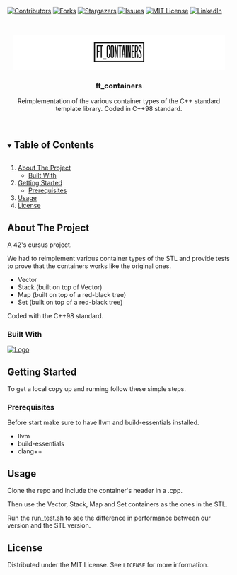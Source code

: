 [![Contributors][contributors-shield]][contributors-url]
[![Forks][forks-shield]][forks-url]
[![Stargazers][stars-shield]][stars-url]
[![Issues][issues-shield]][issues-url]
[![MIT License][license-shield]][license-url]
[![LinkedIn][linkedin-shield]][linkedin-url]



<br />
<p align="center">
  <a href="https://github.com/franzudev/ft_containers">
    <img src="logo_size.jpg" alt="Logo" width="480" height="80">
  </a>

<h3 align="center">ft_containers</h3>

  <p align="center">
    Reimplementation of the various container types of the C++ standard
template library. Coded in C++98 standard.
    <br />
    <br />
  </p>
</p>



<!-- TABLE OF CONTENTS -->
<details open="open">
  <summary><h2 style="display: inline-block">Table of Contents</h2></summary>
  <ol>
    <li>
      <a href="#about-the-project">About The Project</a>
      <ul>
        <li><a href="#built-with">Built With</a></li>
      </ul>
    </li>
    <li>
      <a href="#getting-started">Getting Started</a>
      <ul>
        <li><a href="#prerequisites">Prerequisites</a></li>
      </ul>
    </li>
    <li><a href="#usage">Usage</a></li>
    <li><a href="#license">License</a></li>
  </ol>
</details>



<!-- ABOUT THE PROJECT -->
## About The Project


A 42's cursus project.

We had to reimplement various container types of the STL and provide tests to prove that the containers works like the original ones.
* Vector
* Stack (built on top of Vector)
* Map (built on top of a red-black tree)
* Set (built on top of a red-black tree)

Coded with the C++98 standard.


### Built With

 <a href="https://www.cplusplus.com/">
    <img src="https://upload.wikimedia.org/wikipedia/commons/thumb/1/18/ISO_C%2B%2B_Logo.svg/1200px-ISO_C%2B%2B_Logo.svg.png" alt="Logo" width="50" height="50">
</a>


<!-- GETTING STARTED -->
## Getting Started

To get a local copy up and running follow these simple steps.

### Prerequisites

Before start make sure to have llvm and build-essentials installed.
* llvm
* build-essentials
* clang++

## Usage

Clone the repo and include the container's header in a .cpp.

Then use the Vector, Stack, Map and Set containers as the ones in the STL. 

Run the run_test.sh to see the difference in performance between our version and the STL version.  


<!-- LICENSE -->
## License

Distributed under the MIT License. See `LICENSE` for more information.






<!-- MARKDOWN LINKS & IMAGES -->
[contributors-shield]: https://img.shields.io/github/contributors/franzudev/ft_containers.svg?style=for-the-badge
[contributors-url]: https://github.com/franzudev/ft_containers/graphs/contributors
[forks-shield]: https://img.shields.io/github/forks/franzudev/ft_containers.svg?style=for-the-badge
[forks-url]: https://github.com/franzudev/ft_containers/network/members
[stars-shield]: https://img.shields.io/github/stars/franzudev/ft_containers.svg?style=for-the-badge
[stars-url]: https://github.com/franzudev/ft_containers/stargazers
[issues-shield]: https://img.shields.io/github/issues/franzudev/ft_containers.svg?style=for-the-badge
[issues-url]: https://github.com/franzudev/ft_containers/issues
[license-shield]: https://img.shields.io/github/license/franzudev/ft_containers.svg?style=for-the-badge
[license-url]: https://github.com/franzudev/ft_containers/blob/master/LICENSE.md
[linkedin-shield]: https://img.shields.io/badge/-LinkedIn-black.svg?style=for-the-badge&logo=linkedin&colorB=555
[linkedin-url]: https://it.linkedin.com/in/federico-fran%C3%A7ois
